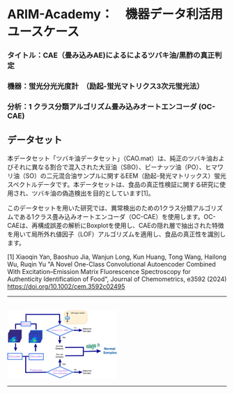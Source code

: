 # ARIM-Academy：　機器データ利活用ユースケース
### タイトル：CAE（畳み込みAE)によるによるツバキ油/黒酢の真正判定
### 機器：蛍光分光光度計　（励起-蛍光マトリクス3次元蛍光法）
### 分析：1 クラス分類アルゴリズム畳み込みオートエンコーダ (OC-CAE)

## データセット
本データセット「ツバキ油データセット」（CAO.mat）は、純正のツバキ油およびそれに異なる割合で混入された大豆油（SBO）、ピーナッツ油（PO）、ヒマワリ油（SO）の二元混合油サンプルに関するEEM（励起-発光マトリックス）蛍光スペクトルデータです。本データセットは、食品の真正性検証に関する研究に使用され、ツバキ油の偽造検出を目的としています[1]。  

このデータセットを用いた研究では、異常検出のための1クラス分類アルゴリズムである1クラス畳み込みオートエンコーダ（OC-CAE）を使用します。OC-CAEは、再構成誤差の解析にBoxplotを使用し、CAEの隠れ層で抽出された特徴を用いて局所外れ値因子（LOF）アルゴリズムを適用し、食品の真正性を識別します。  


[1]  Xiaoqin Yan, Baoshuo Jia, Wanjun Long, Kun Huang, Tong Wang, Hailong Wu, Ruqin Yu  "A Novel One-Class Convolutional Autoencoder Combined With Excitation–Emission Matrix Fluorescence Spectroscopy for Authenticity Identification of Food", Journal of Chemometrics, e3592 (2024)  
https://doi.org/10.1002/cem.3592c02495

---
<br>  
<img src="./img/main_image.jpg" width="50%">
<br>

---